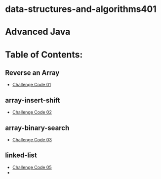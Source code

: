 # data-structures-and-algorithms401
# Advanced Java


# Table of Contents:
## Reverse an Array

- [Challenge Code 01 ](./java/array-reverse/README.md) 
## array-insert-shift

- [Challenge Code 02 ](./java/array-insert-shift/README.md) 

## array-binary-search

- [Challenge Code 03 ](./java/array-binary-search/README.md)
## linked-list

- [Challenge Code 05 ](./linked-list/README.md) 
- 